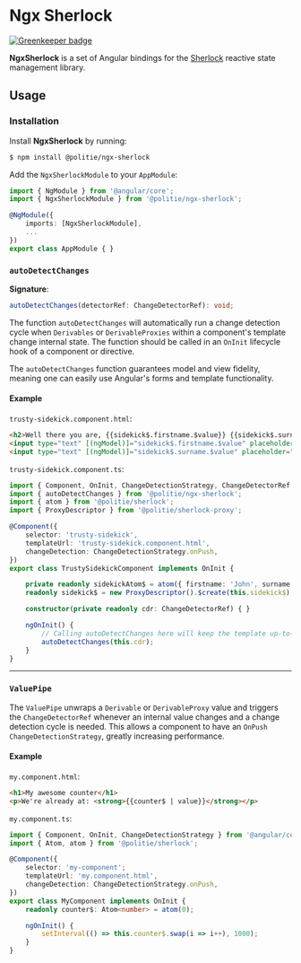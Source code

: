 # Ngx Sherlock

[![Greenkeeper badge](https://badges.greenkeeper.io/politie/ngx-sherlock.svg)](https://greenkeeper.io/)

**NgxSherlock** is a set of Angular bindings for the [Sherlock](https://github.com/politie/sherlock)
 reactive state management library.

## Usage

### Installation

Install **NgxSherlock** by running:

```bash
$ npm install @politie/ngx-sherlock
```

Add the `NgxSherlockModule` to your `AppModule`:

```typescript
import { NgModule } from '@angular/core';
import { NgxSherlockModule } from '@politie/ngx-sherlock';

@NgModule({
    imports: [NgxSherlockModule],
    ...
})
export class AppModule { }
```

### `autoDetectChanges`

**Signature**:
```typescript
autoDetectChanges(detectorRef: ChangeDetectorRef): void;
```

The function `autoDetectChanges` will automatically run a change detection cycle when `Derivables` or `DerivableProxies` within a component's template change internal state. The function should be called in an `OnInit` lifecycle hook of a component or directive.

The `autoDetectChanges` function guarantees model and view fidelity, meaning one can easily use Angular's forms and template functionality.

#### Example

`trusty-sidekick.component.html`:
```html
<h2>Well there you are, {{sidekick$.firstname.$value}} {{sidekick$.surname.$value}}!</h2>
<input type="text" [(ngModel)]="sidekick$.firstname.$value" placeholder="First name">
<input type="text" [(ngModel)]="sidekick$.surname.$value" placeholder="Surname">
```

`trusty-sidekick.component.ts`:
```typescript
import { Component, OnInit, ChangeDetectionStrategy, ChangeDetectorRef } from '@angular/core';
import { autoDetectChanges } from '@politie/ngx-sherlock';
import { atom } from '@politie/sherlock';
import { ProxyDescriptor } from '@politie/sherlock-proxy';

@Component({
    selector: 'trusty-sidekick',
    templateUrl: 'trusty-sidekick.component.html',
    changeDetection: ChangeDetectionStrategy.onPush,
})
export class TrustySidekickComponent implements OnInit {

    private readonly sidekickAtom$ = atom({ firstname: 'John', surname: 'Watson' });
    readonly sidekick$ = new ProxyDescriptor().$create(this.sidekick$);

    constructor(private readonly cdr: ChangeDetectorRef) { }

    ngOnInit() {
        // Calling autoDetectChanges here will keep the template up-to-date with the state.
        autoDetectChanges(this.cdr);
    }
}
```

---

### `ValuePipe`

The `ValuePipe` unwraps a `Derivable` or `DerivableProxy` value and triggers the `ChangeDetectorRef` whenever an internal value changes
and a change detection cycle is needed. This allows a component to have an `OnPush` `ChangeDetectionStrategy`, greatly increasing
performance.

#### Example

`my.component.html`:
```html
<h1>My awesome counter</h1>
<p>We're already at: <strong>{{counter$ | value}}</strong></p>
```

`my.component.ts`:
```typescript
import { Component, OnInit, ChangeDetectionStrategy } from '@angular/core';
import { Atom, atom } from '@politie/sherlock';

@Component({
    selector: 'my-component';
    templateUrl: 'my.component.html',
    changeDetection: ChangeDetectionStrategy.onPush,
})
export class MyComponent implements OnInit {
    readonly counter$: Atom<number> = atom(0);

    ngOnInit() {
        setInterval(() => this.counter$.swap(i => i++), 1000);
    }
}
```